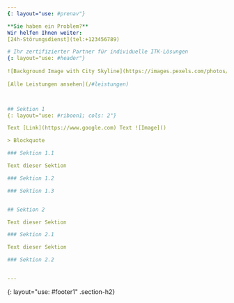 ```yaml
---
{: layout="use: #prenav"}

**Sie haben ein Problem?**
Wir helfen Ihnen weiter:
[24h-Störungsdienst](tel:+123456789)

# Ihr zertifizierter Partner für individuelle ITK-Lösungen
{: layout="use: #header"}
   
![Background Image with City Skyline](https://images.pexels.com/photos/325185/pexels-photo-325185.jpeg?auto=compress&cs=tinysrgb&w=1260&h=750&dpr=2)
   
[Alle Leistungen ansehen](/#leistungen)



## Sektion 1
{: layout="use: #riboon1; cols: 2"}

Text [Link](https://www.google.com) Text ![Image]()

> Blockquote

### Sektion 1.1

Text dieser Sektion

### Sektion 1.2

### Sektion 1.3


## Sektion 2

Text dieser Sektion

### Sektion 2.1

Text dieser Sektion

### Sektion 2.2


---
```

{: layout="use: #footer1" .section-h2}

